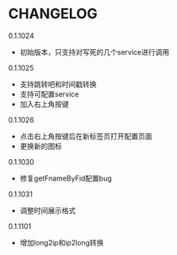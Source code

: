 CHANGELOG
==========
0.1.1024 
* 初始版本，只支持对写死的几个service进行调用  

0.1.1025
* 支持跳转吧和时间戳转换
* 支持可配置service
* 加入右上角按键  

0.1.1026
* 点击右上角按键后在新标签页打开配置页面
* 更换新的图标

0.1.1030
* 修复getFnameByFid配置bug

0.1.1031
* 调整时间展示格式

0.1.1101
* 增加long2ip和ip2long转换